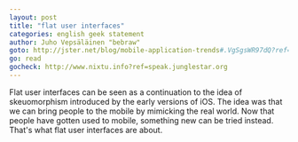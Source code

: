 ```yaml
---
layout: post
title: "flat user interfaces"
categories: english geek statement
author: Juho Vepsäläinen "bebraw"
goto: http://jster.net/blog/mobile-application-trends#.VgSgsWR97dQ?ref=speak.junglestar.org
go: read
gocheck: http://www.nixtu.info?ref=speak.junglestar.org
---
```

Flat user interfaces can be seen as a continuation to the idea of skeuomorphism introduced by the early versions of iOS.
The idea was that we can bring people to the mobile by mimicking the real world. Now that people have gotten used to mobile, something new can be tried instead.
That's what flat user interfaces are about.
